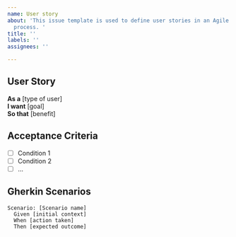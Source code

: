 ```yaml
---
name: User story
about: 'This issue template is used to define user stories in an Agile development
  process. '
title: ''
labels: ''
assignees: ''

---
```


## User Story  
**As a** [type of user]  
**I want** [goal]  
**So that** [benefit]  

## Acceptance Criteria  
- [ ] Condition 1  
- [ ] Condition 2  
- [ ] ...  

## Gherkin Scenarios  
```gherkin
Scenario: [Scenario name]  
  Given [initial context]  
  When [action taken]  
  Then [expected outcome]
